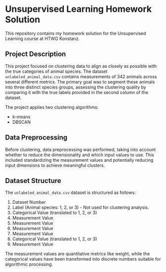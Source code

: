 # Unsupervised Learning Homework Solution

This repository contains my homework solution for the Unsupervised Learning course at HTWG Konstanz.

## Project Description

This project focused on clustering data to align as closely as possible with the true categories of animal species. The dataset `unlabeled_animal_data.csv` contains measurements of 342 animals across several different metrics. The primary goal was to segment these animals into three distinct species groups, assessing the clustering quality by comparing it with the true labels provided in the second column of the dataset.

The project applies two clustering algorithms:

-   k-means
-   DBSCAN

## Data Preprocessing

Before clustering, data preprocessing was performed, taking into account whether to reduce the dimensionality and which input values to use. This included standardizing the measurement values and potentially reducing input dimensions to achieve meaningful clusters.

## Dataset Structure

The `unlabeled_animal_data.csv` dataset is structured as follows:

1. Dataset Number
2. Label (Animal species: 1, 2, or 3) - Not used for clustering analysis.
3. Categorical Value (translated to 1, 2, or 3)
4. Measurement Value
5. Measurement Value
6. Measurement Value
7. Measurement Value
8. Categorical Value (translated to 1, 2, or 3)
9. Measurement Value

The measurement values are quantitative metrics like weight, while the categorical values have been transformed into discrete numbers suitable for algorithmic processing.
